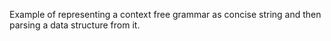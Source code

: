 Example of representing a context free grammar as concise string and then parsing a data structure from it.

